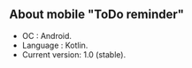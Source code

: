 ## About mobile "ToDo reminder"
- OC : Android.
- Language : Kotlin.
- Current version: 1.0 (stable).

